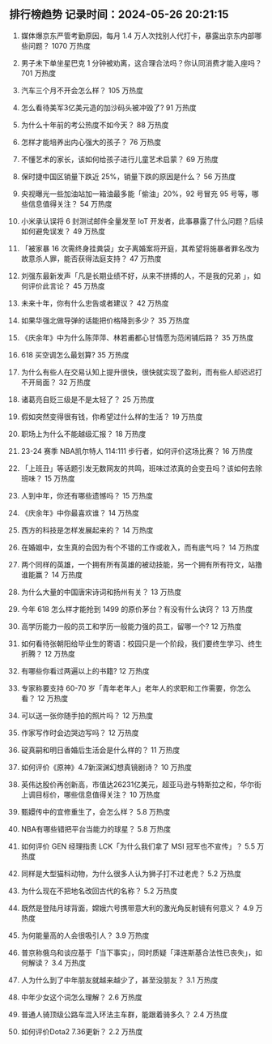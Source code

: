 
## 排行榜趋势 记录时间：2024-05-26 20:21:15
  
  1. 媒体爆京东严管考勤原因，每月 1.4 万人次找别人代打卡，暴露出京东内部哪些问题？ 1070 万热度
    
  2. 男子未下单坐星巴克 1 分钟被劝离，这合理合法吗？你认同消费才能入座吗？ 701 万热度
    
  3. 汽车三个月不开会怎么样？ 105 万热度
    
  4. 怎么看待美军3亿美元造的加沙码头被冲毁了? 91 万热度
    
  5. 为什么十年前的考公热度不如今天？ 88 万热度
    
  6. 怎样才能培养出内心强大的孩子？ 76 万热度
    
  7. 不懂艺术的家长，该如何给孩子进行儿童艺术启蒙？ 69 万热度
    
  8. 保时捷中国区销量下跌近 25%，销量下跌的原因是什么？ 56 万热度
    
  9. 央视曝光一些加油站加一箱油最多能「偷油」20%，92 号冒充 95 号等，哪些信息值得关注？ 54 万热度
    
  10. 小米承认误将 6 封测试邮件全量发至 IoT 开发者，此事暴露了什么问题？后续如何避免误发？ 49 万热度
    
  11. 「被家暴 16 次需终身挂粪袋」女子离婚案将开庭，其希望将施暴者罪名改为故意杀人罪，能否获得法庭支持？ 47 万热度
    
  12. 刘强东最新发声「凡是长期业绩不好，从来不拼搏的人，不是我的兄弟 」，如何评价此言论？ 45 万热度
    
  13. 未来十年，你有什么忠告或者建议？ 42 万热度
    
  14. 如果华强北做导弹的话能把价格降到多少？ 35 万热度
    
  15. 《庆余年》中为什么陈萍萍、林若甫都心甘情愿为范闲铺后路？ 35 万热度
    
  16. 618 买空调怎么最划算? 35 万热度
    
  17. 为什么有些人在交易认知上提升很快，很快就实现了盈利，而有些人却迟迟打不开局面？ 32 万热度
    
  18. 诸葛亮自贬三级是不是太轻了？ 25 万热度
    
  19. 假如突然变得很有钱，你希望过什么样的生活？ 19 万热度
    
  20. 职场上为什么不能越级汇报？ 18 万热度
    
  21. 23-24 赛季 NBA凯尔特人 114:111 步行者，如何评价这场比赛？ 16 万热度
    
  22. 「上班丑」等话题引发无数网友的共鸣，班味过浓真的会变丑吗？该如何去除班味？ 15 万热度
    
  23. 人到中年，你还有哪些遗憾吗？ 15 万热度
    
  24. 《庆余年》中你最喜欢谁？ 14 万热度
    
  25. 西方的科技是怎样发展起来的？ 14 万热度
    
  26. 在婚姻中，女生真的会因为有个不错的工作或收入，而有底气吗？ 14 万热度
    
  27. 两个同样的英雄，一个拥有所有英雄的被动技能，另一个拥有所有符文，站撸谁能赢？ 14 万热度
    
  28. 为什么大量的中国唐宋诗词和扬州有关？ 13 万热度
    
  29. 今年 618 怎么样才能抢到 1499 的原价茅台？有没有什么诀窍？ 13 万热度
    
  30. 高学历能力一般的员工和学历一般能力强的员工，留哪一个? 12 万热度
    
  31. 如何看待张朝阳给毕业生的寄语：校园只是一个阶段，我们要终生学习、终生折腾？ 12 万热度
    
  32. 有哪些你看过两遍以上的书籍? 12 万热度
    
  33. 专家称要支持 60-70 岁「青年老年人」老年人的求职和工作需要，你怎么看？ 12 万热度
    
  34. 可以送一张你随手拍的照片吗？ 12 万热度
    
  35. 作家写作时会边哭边写吗？ 12 万热度
    
  36. 碇真嗣和明日香婚后生活会是什么样的？ 11 万热度
    
  37. 如何评价《原神》4.7新深渊幻想真镜剧诗？ 10 万热度
    
  38. 英伟达股价再创新高，市值达26231亿美元，超亚马逊与特斯拉之和，华尔街上调目标价，哪些信息值得关注？ 10 万热度
    
  39. 甄嬛传中的宜修重生了，会怎么样？ 5.8 万热度
    
  40. NBA有哪些错把平台当能力的球星？ 5.8 万热度
    
  41. 如何评价 GEN 经理指责 LCK「为什么我们拿了 MSI 冠军也不宣传」？ 5.5 万热度
    
  42. 同样是大型猫科动物，为什么很多人认为狮子打不过老虎？ 5.2 万热度
    
  43. 为什么现在不把地名改回古代的名称？ 5.2 万热度
    
  44. 既然是登陆月球背面，嫦娥六号携带意大利的激光角反射镜有何意义？ 4.9 万热度
    
  45. 为何能量高的人会很吸引人？ 3.9 万热度
    
  46. 普京称俄乌和谈应基于「当下事实」，同时质疑「泽连斯基合法性已丧失」，如何解读？ 3.4 万热度
    
  47. 人为什么到了中年朋友就越来越少了，甚至没朋友？ 3.1 万热度
    
  48. 中年少女这个词怎么理解？ 2.6 万热度
    
  49. 普通人骑顶级公路车混入环法主车群，能跟着骑多久？ 2.4 万热度
    
  50. 如何评价Dota2 7.36更新？ 2.2 万热度
    